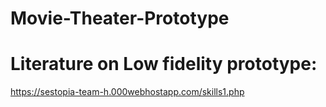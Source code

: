 # Movie-Theater-Prototype

# Literature on Low fidelity prototype:
https://sestopia-team-h.000webhostapp.com/skills1.php
